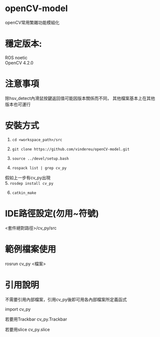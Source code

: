 # openCV-model
openCV常用繁雜功能模組化
# 穩定版本:
ROS noetic <br>
OpenCV 4.2.0

# 注意事項
除hsv_detect內滑鼠按鍵返回值可能因版本關係而不同，
其他檔案基本上在其他版本也可運行

# 安裝方式
1. `cd <workspace_path>/src`

2. `git clone https://github.com/vindereu/openCV-model.git`

3. `source ../devel/setup.bash`

4. `rospack list | grep cv_py`

假如上一步有cv_py出現<br>
5. `rosdep install cv_py`

6. `catkin_make`

# IDE路徑設定(勿用~符號)
<套件絕對路徑>/cv_py/src

# 範例檔案使用
rosrun cv_py <檔案>

# 引用說明
不需要引用內部檔案，引用cv_py後即可用各內部檔案所定義函式

import cv_py

若要用Trackbar
cv_py.Trackbar

若要用slice
cv_py.slice
